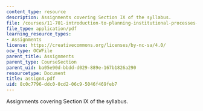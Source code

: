 ```yaml
---
content_type: resource
description: Assignments covering Section IX of the syllabus.
file: /courses/11-701-introduction-to-planning-institutional-processes-in-developing-countries-fall-2003/8c0c7796ddc00cd206c95046f469feb7_assign4.pdf
file_type: application/pdf
learning_resource_types:
- Assignments
license: https://creativecommons.org/licenses/by-nc-sa/4.0/
ocw_type: OCWFile
parent_title: Assignments
parent_type: CourseSection
parent_uid: ba05e90d-bbdd-d029-889e-167b1826a290
resourcetype: Document
title: assign4.pdf
uid: 8c0c7796-ddc0-0cd2-06c9-5046f469feb7
---
```

Assignments covering Section IX of the syllabus.